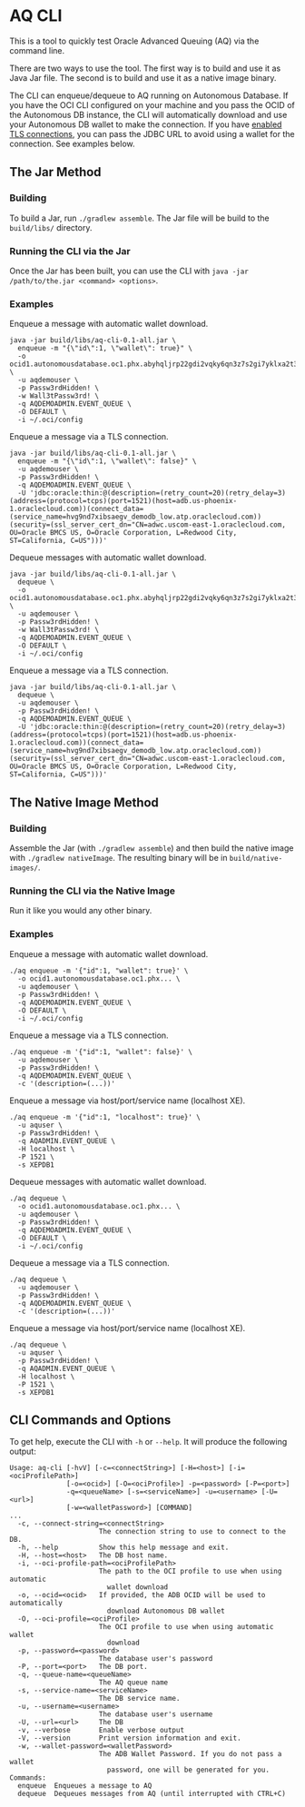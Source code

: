 # AQ CLI

This is a tool to quickly test Oracle Advanced Queuing (AQ) via the command line.

There are two ways to use the tool. The first way is to build and use it as Java Jar file. The second is to build and use it as a native image binary.

The CLI can enqueue/dequeue to AQ running on Autonomous Database. If you have the OCI CLI configured on your machine and you pass the OCID of the Autonomous DB instance, the CLI will automatically download and use your Autonomous DB wallet to make the connection. If you have [enabled TLS connections](https://recursive.codes/blog/post/2026), you can pass the JDBC URL to avoid using a wallet for the connection. See examples below.

## The Jar Method

### Building

To build a Jar, run `./gradlew assemble`. The Jar file will be build to the `build/libs/` directory.

### Running the CLI via the Jar

Once the Jar has been built, you can use the CLI with `java -jar /path/to/the.jar <command> <options>`.

### Examples

Enqueue a message with automatic wallet download.

```shell
java -jar build/libs/aq-cli-0.1-all.jar \
  enqueue -m "{\"id\":1, \"wallet\": true}" \
  -o ocid1.autonomousdatabase.oc1.phx.abyhqljrp22gdi2vqky6qn3z7s2gi7yklxa2t3yhvqlrs7h6ak665uvxctia \
  -u aqdemouser \
  -p Passw3rdHidden! \
  -w Wall3tPassw3rd! \
  -q AQDEMOADMIN.EVENT_QUEUE \
  -O DEFAULT \
  -i ~/.oci/config 
```
Enqueue a message via a TLS connection.

```shell
java -jar build/libs/aq-cli-0.1-all.jar \
  enqueue -m "{\"id\":1, \"wallet\": false}" \
  -u aqdemouser \
  -p Passw3rdHidden! \
  -q AQDEMOADMIN.EVENT_QUEUE \
  -U 'jdbc:oracle:thin:@(description=(retry_count=20)(retry_delay=3)(address=(protocol=tcps)(port=1521)(host=adb.us-phoenix-1.oraclecloud.com))(connect_data=(service_name=hvg9nd7xibsaegv_demodb_low.atp.oraclecloud.com))(security=(ssl_server_cert_dn="CN=adwc.uscom-east-1.oraclecloud.com, OU=Oracle BMCS US, O=Oracle Corporation, L=Redwood City, ST=California, C=US")))'
```

Dequeue messages with automatic wallet download.

```shell
java -jar build/libs/aq-cli-0.1-all.jar \
  dequeue \
  -o ocid1.autonomousdatabase.oc1.phx.abyhqljrp22gdi2vqky6qn3z7s2gi7yklxa2t3yhvqlrs7h6ak665uvxctia \
  -u aqdemouser \
  -p Passw3rdHidden! \
  -w Wall3tPassw3rd! \
  -q AQDEMOADMIN.EVENT_QUEUE \
  -O DEFAULT \
  -i ~/.oci/config 
```
Enqueue a message via a TLS connection.

```shell
java -jar build/libs/aq-cli-0.1-all.jar \
  dequeue \
  -u aqdemouser \
  -p Passw3rdHidden! \
  -q AQDEMOADMIN.EVENT_QUEUE \
  -U 'jdbc:oracle:thin:@(description=(retry_count=20)(retry_delay=3)(address=(protocol=tcps)(port=1521)(host=adb.us-phoenix-1.oraclecloud.com))(connect_data=(service_name=hvg9nd7xibsaegv_demodb_low.atp.oraclecloud.com))(security=(ssl_server_cert_dn="CN=adwc.uscom-east-1.oraclecloud.com, OU=Oracle BMCS US, O=Oracle Corporation, L=Redwood City, ST=California, C=US")))'
```

## The Native Image Method

### Building

Assemble the Jar (with `./gradlew assemble`) and then build the native image with `./gradlew nativeImage`. The resulting binary will be in `build/native-images/`.

### Running the CLI via the Native Image

Run it like you would any other binary.

### Examples

Enqueue a message with automatic wallet download.

```shell
./aq enqueue -m '{"id":1, "wallet": true}' \
  -o ocid1.autonomousdatabase.oc1.phx... \
  -u aqdemouser \
  -p Passw3rdHidden! \
  -q AQDEMOADMIN.EVENT_QUEUE \
  -O DEFAULT \
  -i ~/.oci/config 
```
Enqueue a message via a TLS connection.

```shell
./aq enqueue -m '{"id":1, "wallet": false}' \
  -u aqdemouser \
  -p Passw3rdHidden! \
  -q AQDEMOADMIN.EVENT_QUEUE \
  -c '(description=(...))'
```

Enqueue a message via host/port/service name (localhost XE).

```shell
./aq enqueue -m '{"id":1, "localhost": true}' \
  -u aquser \
  -p Passw3rdHidden! \
  -q AQADMIN.EVENT_QUEUE \
  -H localhost \
  -P 1521 \
  -s XEPDB1
```

Dequeue messages with automatic wallet download.

```shell
./aq dequeue \
  -o ocid1.autonomousdatabase.oc1.phx... \
  -u aqdemouser \
  -p Passw3rdHidden! \
  -q AQDEMOADMIN.EVENT_QUEUE \
  -O DEFAULT \
  -i ~/.oci/config 
```
Dequeue a message via a TLS connection.

```shell
./aq dequeue \
  -u aqdemouser \
  -p Passw3rdHidden! \
  -q AQDEMOADMIN.EVENT_QUEUE \
  -c '(description=(...))'
```

Enqueue a message via host/port/service name (localhost XE).

```shell
./aq dequeue \
  -u aquser \
  -p Passw3rdHidden! \
  -q AQADMIN.EVENT_QUEUE \
  -H localhost \
  -P 1521 \
  -s XEPDB1
```

## CLI Commands and Options

To get help, execute the CLI with `-h` or `--help`. It will produce the following output:

```shell
Usage: aq-cli [-hvV] [-c=<connectString>] [-H=<host>] [-i=<ociProfilePath>]
              [-o=<ocid>] [-O=<ociProfile>] -p=<password> [-P=<port>]
              -q=<queueName> [-s=<serviceName>] -u=<username> [-U=<url>]
              [-w=<walletPassword>] [COMMAND]
...
  -c, --connect-string=<connectString>
                      The connection string to use to connect to the DB.
  -h, --help          Show this help message and exit.
  -H, --host=<host>   The DB host name.
  -i, --oci-profile-path=<ociProfilePath>
                      The path to the OCI profile to use when using automatic
                        wallet download
  -o, --ocid=<ocid>   If provided, the ADB OCID will be used to automatically
                        download Autonomous DB wallet
  -O, --oci-profile=<ociProfile>
                      The OCI profile to use when using automatic wallet
                        download
  -p, --password=<password>
                      The database user's password
  -P, --port=<port>   The DB port.
  -q, --queue-name=<queueName>
                      The AQ queue name
  -s, --service-name=<serviceName>
                      The DB service name.
  -u, --username=<username>
                      The database user's username
  -U, --url=<url>     The DB
  -v, --verbose       Enable verbose output
  -V, --version       Print version information and exit.
  -w, --wallet-password=<walletPassword>
                      The ADB Wallet Password. If you do not pass a wallet
                        password, one will be generated for you.
Commands:
  enqueue  Enqueues a message to AQ
  dequeue  Dequeues messages from AQ (until interrupted with CTRL+C)
```